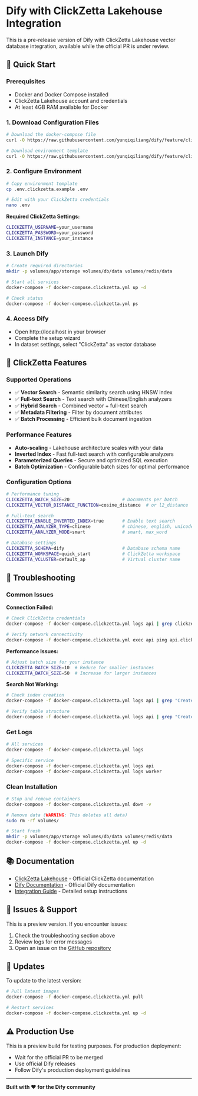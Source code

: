 # Dify with ClickZetta Lakehouse Integration

This is a pre-release version of Dify with ClickZetta Lakehouse vector database integration, available while the official PR is under review.

## 🚀 Quick Start

### Prerequisites
- Docker and Docker Compose installed
- ClickZetta Lakehouse account and credentials
- At least 4GB RAM available for Docker

### 1. Download Configuration Files
```bash
# Download the docker-compose file
curl -O https://raw.githubusercontent.com/yunqiqiliang/dify/feature/clickzetta-vector-db/clickzetta/docker-compose.clickzetta.yml

# Download environment template
curl -O https://raw.githubusercontent.com/yunqiqiliang/dify/feature/clickzetta-vector-db/clickzetta/.env.clickzetta.example
```

### 2. Configure Environment
```bash
# Copy environment template
cp .env.clickzetta.example .env

# Edit with your ClickZetta credentials
nano .env
```

**Required ClickZetta Settings:**
```bash
CLICKZETTA_USERNAME=your_username
CLICKZETTA_PASSWORD=your_password
CLICKZETTA_INSTANCE=your_instance
```

### 3. Launch Dify
```bash
# Create required directories
mkdir -p volumes/app/storage volumes/db/data volumes/redis/data

# Start all services
docker-compose -f docker-compose.clickzetta.yml up -d

# Check status
docker-compose -f docker-compose.clickzetta.yml ps
```

### 4. Access Dify
- Open http://localhost in your browser
- Complete the setup wizard
- In dataset settings, select "ClickZetta" as vector database

## 🎯 ClickZetta Features

### Supported Operations
- ✅ **Vector Search** - Semantic similarity search using HNSW index
- ✅ **Full-text Search** - Text search with Chinese/English analyzers
- ✅ **Hybrid Search** - Combined vector + full-text search
- ✅ **Metadata Filtering** - Filter by document attributes
- ✅ **Batch Processing** - Efficient bulk document ingestion

### Performance Features  
- **Auto-scaling** - Lakehouse architecture scales with your data
- **Inverted Index** - Fast full-text search with configurable analyzers
- **Parameterized Queries** - Secure and optimized SQL execution
- **Batch Optimization** - Configurable batch sizes for optimal performance

### Configuration Options
```bash
# Performance tuning
CLICKZETTA_BATCH_SIZE=20                    # Documents per batch
CLICKZETTA_VECTOR_DISTANCE_FUNCTION=cosine_distance  # or l2_distance

# Full-text search
CLICKZETTA_ENABLE_INVERTED_INDEX=true       # Enable text search
CLICKZETTA_ANALYZER_TYPE=chinese            # chinese, english, unicode, keyword  
CLICKZETTA_ANALYZER_MODE=smart              # smart, max_word

# Database settings
CLICKZETTA_SCHEMA=dify                      # Database schema name
CLICKZETTA_WORKSPACE=quick_start            # ClickZetta workspace
CLICKZETTA_VCLUSTER=default_ap              # Virtual cluster name
```

## 🔧 Troubleshooting

### Common Issues

**Connection Failed:**
```bash
# Check ClickZetta credentials
docker-compose -f docker-compose.clickzetta.yml logs api | grep clickzetta

# Verify network connectivity
docker-compose -f docker-compose.clickzetta.yml exec api ping api.clickzetta.com
```

**Performance Issues:**
```bash
# Adjust batch size for your instance
CLICKZETTA_BATCH_SIZE=10  # Reduce for smaller instances
CLICKZETTA_BATCH_SIZE=50  # Increase for larger instances
```

**Search Not Working:**
```bash
# Check index creation
docker-compose -f docker-compose.clickzetta.yml logs api | grep "Created.*index"

# Verify table structure
docker-compose -f docker-compose.clickzetta.yml logs api | grep "Created table"
```

### Get Logs
```bash
# All services
docker-compose -f docker-compose.clickzetta.yml logs

# Specific service
docker-compose -f docker-compose.clickzetta.yml logs api
docker-compose -f docker-compose.clickzetta.yml logs worker
```

### Clean Installation
```bash
# Stop and remove containers
docker-compose -f docker-compose.clickzetta.yml down -v

# Remove data (WARNING: This deletes all data)
sudo rm -rf volumes/

# Start fresh
mkdir -p volumes/app/storage volumes/db/data volumes/redis/data
docker-compose -f docker-compose.clickzetta.yml up -d
```

## 📚 Documentation

- [ClickZetta Lakehouse](https://docs.clickzetta.com/) - Official ClickZetta documentation
- [Dify Documentation](https://docs.dify.ai/) - Official Dify documentation  
- [Integration Guide](./INSTALLATION_GUIDE.md) - Detailed setup instructions

## 🐛 Issues & Support

This is a preview version. If you encounter issues:

1. Check the troubleshooting section above
2. Review logs for error messages
3. Open an issue on the [GitHub repository](https://github.com/yunqiqiliang/dify/issues)

## 🔄 Updates

To update to the latest version:
```bash
# Pull latest images
docker-compose -f docker-compose.clickzetta.yml pull

# Restart services  
docker-compose -f docker-compose.clickzetta.yml up -d
```

## ⚠️ Production Use

This is a preview build for testing purposes. For production deployment:
- Wait for the official PR to be merged
- Use official Dify releases
- Follow Dify's production deployment guidelines

---

**Built with ❤️ for the Dify community**